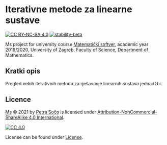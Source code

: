 # Iterativne metode za linearne sustave

[![CC BY-NC-SA 4.0][cc-shield]][cc]
[![stability-beta](https://img.shields.io/badge/stability-beta-33bbff.svg)](https://github.com/mkenney/software-guides/blob/master/STABILITY-BADGES.md#beta)


Ms project for university course [Matematički softver](https://www.pmf.unizg.hr/math/predmet/matsof_b), academic year 2019/2020, University of Zagreb, Faculty of Science, Department of Mathematics.


## Kratki opis 
Pregled nekih iterativnih metoda za rješavanje linearnih sustava jednadžbi. 

## Licence
  
 [Ms](https://github.com/sopetra/ms) © 2021 by [Petra Sočo](https://github.com/sopetra) is licensed under [Attribution-NonCommercial-ShareAlike 4.0 International][cc].

[![CC 4.0][cc-image]][cc]


[cc]: https://creativecommons.org/licenses/by-nc-sa/4.0/?ref=chooser-v1
[cc-image]: https://licensebuttons.net/l/by-nc-sa/4.0/88x31.png
[cc-shield]: https://img.shields.io/badge/License-CC%20BY--SA%204.0-lightgrey.svg


License can be found under [License](LICENSE).
